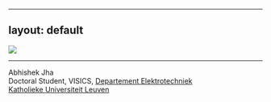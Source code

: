 
---
layout: default
---

<img class="profile-picture" src="sherlock.jpg" />
<hr />

Abhishek Jha  
Doctoral Student, VISICS,
[Departement Elektrotechniek](https://www.esat.kuleuven.be/)  
[Katholieke Universiteit Leuven](https://www.kuleuven.be/)
